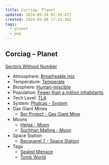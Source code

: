 ```yaml
---
title: Corciag- Planet
updated: 2024-09-28 01:30:47Z
created: 2024-09-08 17:13:36Z
tags:
  - planet
  - pwp
---
```


## Corciag &ndash; Planet

[Sectors Without Number](https://sectorswithoutnumber.com/sector/bfDcBzTtgpeyLUfwzjio/planet/4jRGQhDXz0XY1xFUvwKe)

- Atmosphere: [Breatheable mix](../../../Gaming/StarsWithoutNumber/Breatheable%20Mix.md)
- Temperature: [Temperate](../../../Gaming/StarsWithoutNumber/Temperate.md)
- Biosphere: [Human-miscible](../../../Gaming/StarsWithoutNumber/Human-Miscible.md)
- Population: [Fewer than a million inhabitants](../../../Gaming/StarsWithoutNumber/Fewer%20than%20a%20Million.md)
- Tech Level: [TL4](../../../Gaming/StarsWithoutNumber/TL4.md)
- System: [Phalcas - System](../../../Gaming/StarsWithoutNumber/PiratesWithoutPlunder/Phalcas%20-%20System.md)
- Gas Giant Mines
	- [Bor Project - Gas Giant Mine](../../../Gaming/StarsWithoutNumber/PiratesWithoutPlunder/Bor%20Project%20-%20Gas%20Giant%20Mine.md)
- Moons
   - [Helga - Moon](../../../Gaming/StarsWithoutNumber/PiratesWithoutPlunder/Helga%20-%20Moon.md)
   - [Suchhan Mallina - Moon](../../../Gaming/StarsWithoutNumber/PiratesWithoutPlunder/Suchhan%20Mallina%20-%20Moon.md)
- Space Station
   - [Becquerel 7 - Space Station](../../../Gaming/StarsWithoutNumber/PiratesWithoutPlunder/Becquerel%207%20-%20Space%20Station.md)
- Tags
   - [Sealed Menace](../../../Gaming/StarsWithoutNumber/Sealed%20Menace.md)
   - [Tomb World](../../../Gaming/StarsWithoutNumber/Tomb%20World.md)
